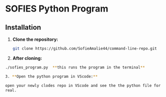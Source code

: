 # SOFIES Python Program

## Installation

1. **Clone the repository:**

   ```bash
   git clone https://github.com/SofieAmalie44/command-line-repo.git

2. **After cloning:**

  ```bash
  ./sofies_program.py  **this runs the program in the terminal**

3. **Open the python program in VScode:**

  open your newly clodes repo in VScode and see the the python file for 
  real.
